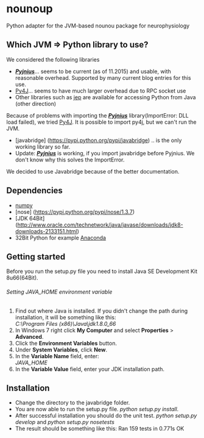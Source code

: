 # nounoup
Python adapter for the JVM-based nounou package for neurophysiology


## Which JVM => Python library to use?

We considered the following libraries

+  ___[Pyjnius](https://pyjnius.readthedocs.org/en/latest/)___... seems to be current (as of 11.2015) and usable, with reasonable overhead. Supported by many current blog entries for this use.
+  [Py4J](https://www.py4j.org/index.html)... seems to have much larger overhead due to RPC socket use
+  Other libraries such as [jep](https://pypi.python.org/pypi/jep) are available for accessing Python from Java (other direction)

Because of problems with importing the ___[Pyjnius](https://pyjnius.readthedocs.org/en/latest/)___ library(ImportError: DLL load failed), we tried [Py4J](https://www.py4j.org/index.html). It is possible to import py4j, but we can't run the JVM. 

+ [javabridge] (https://pypi.python.org/pypi/javabridge) .. is the only working library so far.
+ Update: ___[Pyjnius](https://pyjnius.readthedocs.org/en/latest/)___  is working, if you import javabridge before Pyjnius. We don't know why this solves the ImportError. 

We decided to use Javabridge because of the better documentation. 

## Dependencies
+ [numpy](https://pypi.python.org/pypi/numpy/1.10.1)
+ [nose] (https://pypi.python.org/pypi/nose/1.3.7)
+ [JDK 64Bit] (http://www.oracle.com/technetwork/java/javase/downloads/jdk8-downloads-2133151.html)
+ 32Bit Python for example [Anaconda](https://www.continuum.io/downloads)

## Getting started
Before you run the setup.py file you need to install Java SE Development Kit 8u66(64Bit).

###### Setting JAVA_HOME environment variable

1. Find out where Java is installed. If you didn't change the path during installation, it will be something like this:        
  *C:\Program Files (x86)\Java\jdk1.8.0_66*
2. In Windows 7 right click **My Computer** and select **Properties** > **Advanced**.
3. Click the **Environment Variables** button.
4. Under **System Variables**, click **New**.
5. In the **Variable Name** field, enter:                                                                                      
  *JAVA_HOME*
6. In the **Variable Value** field, enter your JDK installation path.

## Installation

+ Change the directory to the javabridge folder.
+ You are now able to run the setup.py file.  *python setup.py install*.
+ After successful installation you should do the unit test. *python setup.py develop* and *python setup.py nosetests*
+ The result should be something like this:  Ran 159 tests in 0.771s                                                                                                        OK
